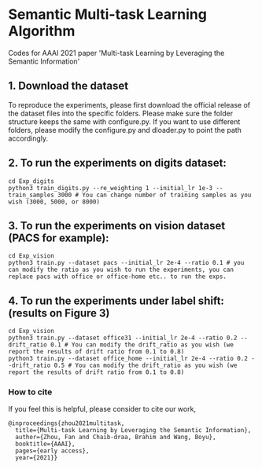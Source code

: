 # Semantic Multi-task Learning Algorithm

Codes for AAAI 2021 paper 'Multi-task Learning by Leveraging the Semantic Information'


## 1. Download the dataset

To reproduce the experiments, please first download the official release of the dataset files into the specific folders. Please make sure the folder structure keeps the same with configure.py. If you want to use different folders, please modify the configure.py and dloader.py to point the path accordingly.


## 2. To run the experiments on digits dataset:
	cd Exp_digits
	python3 train_digits.py --re_weighting 1 --initial_lr 1e-3 --train_samples 3000 # You can change number of training samples as you wish (3000, 5000, or 8000)
	  
## 3. To run the experiments on vision dataset (PACS for example):
	cd Exp_vision
	python3 train.py --dataset pacs --initial_lr 2e-4 --ratio 0.1 # you can modify the ratio as you wish to run the experiments, you can replace pacs with office or office-home etc.. to run the exps.	


## 4. To run the experiments under label shift: (results on Figure 3)
 	cd Exp_vision
	python3 train.py --dataset office31 --initial_lr 2e-4 --ratio 0.2 --drift_ratio 0.1 # You can modify the drift_ratio as you wish (we report the results of drift ratio from 0.1 to 0.8)
	python3 train.py --dataset office_home --initial_lr 2e-4 --ratio 0.2 --drift_ratio 0.5 # You can modify the drift_ratio as you wish (we report the results of drift ratio from 0.1 to 0.8)
	
### How to cite

If you feel this is helpful, please consider to cite our work,
	
	@inproceedings{zhou2021multitask,
	  title={Multi-task Learning by Leveraging the Semantic Information},
	  author={Zhou, Fan and Chaib-draa, Brahim and Wang, Boyu},
	  booktitle={AAAI},
	  pages={early access},
	  year={2021}}
	  


